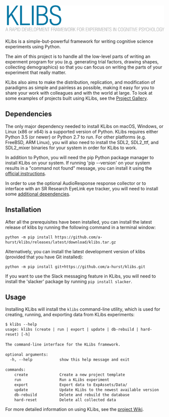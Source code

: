 ## ![KLibs logo](https://github.com/a-hurst/klibs/raw/testing/klibs/resources/splash.png)

KLibs is a simple-but-powerful framework for writing cognitive science experiments using Python.

The aim of this project is to handle all the low-level parts of writing an experment program for you (e.g. generating trial factors, drawing shapes, collecting demographics) so that you can focus on writing the parts of your experiment that really matter. 

KLibs also aims to make the distribution, replication, and modification of paradigms as simple and painless as possible, making it easy for you to share your work with colleagues and with the world at large. To look at some examples of projects built using KLibs, see the [Project Gallery](https://github.com/a-hurst/klibs/wiki/KLibs-Project-Gallery).


## Dependencies

The only major dependency needed to install KLibs on macOS, Windows, or Linux (x86 or x64) is a supported version of Python. KLibs requires either Python 3.5 (or newer) or Python 2.7 to run. For other platforms (e.g. FreeBSD, ARM Linux), you will also need to install the SDL2, SDL2\_ttf, and SDL2\_mixer binaries for your system in order for KLibs to work.

In addition to Python, you will need the pip Python package manager to install KLibs on your system. If running 'pip --version' on your system results in a "command not found" message, you can install it using the [official instructions](https://pip.pypa.io/en/stable/installing/#installing-with-get-pip-py).

In order to use the optional AudioResponse response collector or to interface with an SR Research EyeLink eye tracker, you will need to install some [additional dependencies](https://github.com/a-hurst/klibs/wiki/Installing-Optional-Dependencies).

## Installation

After all the prerequisites have been installed, you can install the latest release of klibs by running the following command in a terminal window:

```
python -m pip install https://github.com/a-hurst/klibs/releases/latest/download/klibs.tar.gz
```

Alternatively, you can install the latest development version of klibs (provided that you have Git installed):

```
python -m pip install git+https://github.com/a-hurst/klibs.git
```

If you want to use the Slack messaging feature in KLibs, you will need to install the 'slacker' package by running ```pip install slacker```.

## Usage

Installing KLibs will install the `klibs` command-line utility, which is used for creating, running, and exporting data from KLibs experiments:

```
$ klibs --help
usage: klibs (create | run | export | update | db-rebuild | hard-reset) [-h]

The command-line interface for the KLibs framework.

optional arguments:
  -h, --help            show this help message and exit

commands:
    create              Create a new project template
    run                 Run a KLibs experiment
    export              Export data to ExpAssets/Data/
    update              Update KLibs to the newest available version
    db-rebuild          Delete and rebuild the database
    hard-reset          Delete all collected data
```

For more detailed information on using KLibs, see the [project Wiki](https://github.com/a-hurst/klibs/wiki).